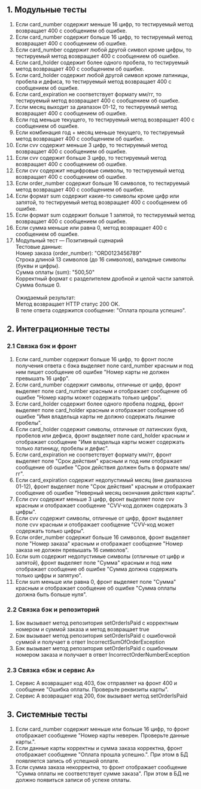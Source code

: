 ## 1. Модульные тесты

1) Если card_number содержит меньше 16 цифр, то тестируемый метод возвращает 400 с сообщением об ошибке.
2) Если card_number содержит больше 16 цифр, то тестируемый метод возвращает 400 с сообщением об ошибке.
3) Если card_number содержит любой другой символ кроме цифры, то тестируемый метод возвращает 400 с сообщением об ошибке.
4) Если card_holder содержит более одного пробела, то тестируемый метод возвращает 400 с сообщением об ошибке.
5) Если card_holder содержит любой другой символ кроме латиницы, пробела и дефиса, то тестируемый метод возвращает 400 с сообщением об ошибке.
6) Если card_expiration не соответствует формату мм/гг, то тестируемый метод возвращает 400 с сообщением об ошибке.
7) Если месяц выходит за диапазон 01-12, то тестируемый метод возвращает 400 с сообщением об ошибке.
8) Если год меньше текущего, то тестируемый метод возвращает 400 с сообщением об ошибке.
9) Если комбинация год + месяц меньше текущего, то тестируемый метод возвращает 400 с сообщением об ошибке.
10) Если cvv содержит меньше 3 цифр, то тестируемый метод возвращает 400 с сообщением об ошибке.
11) Если cvv содержит больше 3 цифр, то тестируемый метод возвращает 400 с сообщением об ошибке.
12) Если cvv содержит нецифровые символы, то тестируемый метод возвращает 400 с сообщением об ошибке.
13) Если order_number содержит больше 16 символов, то тестируемый метод возвращает 400 с сообщением об ошибке.
14) Если формат sum содержит какие-то символы кроме цифр или запятой, то тестируемый метод возвращает 400 с сообщением об ошибке.
15) Если формат sum содержит больше 1 запятой, то тестируемый метод возвращает 400 с сообщением об ошибке.
16) Если сумма меньше или равна 0, метод возвращает 400 с сообщением об ошибке.
17) Модульный тест — Позитивный сценарий  
    Тестовые данные:  
    Номер заказа (order_number): "ORD0123456789"  
    Строка длиной 13 символов (до 16 символов), валидные символы (буквы и цифры).  
    Сумма оплаты (sum): "500,50"  
    Корректный формат с разделителем дробной и целой части запятой. Сумма больше 0.  
    <br/>Ожидаемый результат:  
    Метод возвращает HTTP статус 200 OK.  
    В теле ответа содержится сообщение: "Оплата прошла успешно".  

## 2. Интеграционные тесты

### 2.1 Связка бэк и фронт
1) Если card_number содержит больше 16 цифр, то фронт после получения ответа с бэка выделяет поле card_number красным и под ним пишет сообщение об ошибке "Номер карты не должен превышать 16 цифр".
2) Если card_number содержит символы, отличные от цифр, фронт выделяет поле card_number красным и отображает сообщение об ошибке "Номер карты может содержать только цифры".
3) Если card_holder содержит более одного пробела подряд, фронт выделяет поле card_holder красным и отображает сообщение об ошибке "Имя владельца карты не должно содержать лишние пробелы".
4) Если card_holder содержит символы, отличные от латинских букв, пробелов или дефиса, фронт выделяет поле card_holder красным и отображает сообщение "Имя владельца карты может содержать только латиницу, пробелы и дефис".
5) Если card_expiration не соответствует формату мм/гг, фронт выделяет поле "Срок действия" красным и под ним отображает сообщение об ошибке "Срок действия должен быть в формате мм/гг".
6) Если card_expiration содержит недопустимый месяц (вне диапазона 01-12), фронт выделяет поле "Срок действия" красным и отображает сообщение об ошибке "Неверный месяц окончания действия карты".
7) Если cvv содержит меньше 3 цифр, фронт выделяет поле cvv красным и отображает сообщение "CVV-код должен содержать 3 цифры".
8) Если cvv содержит символы, отличные от цифр, фронт выделяет поле cvv красным и отображает сообщение "CVV-код может содержать только цифры".
9) Если order_number содержит больше 16 символов, фронт выделяет поле "Номер заказа" красным и отображает сообщение "Номер заказа не должен превышать 16 символов".
10) Если sum содержит недопустимые символы (отличные от цифр и запятой), фронт выделяет поле "Сумма" красным и под ним отображает сообщение об ошибке "Сумма должна содержать только цифры и запятую".
11) Если sum меньше или равна 0, фронт выделяет поле "Сумма" красным и отображает сообщение об ошибке "Сумма оплаты должна быть больше нуля".

### 2.2 Связка бэк и репозиторий
1) Бэк вызывает метод репозитория setOrderIsPaid с корректным номером и суммой заказа и метод возвращает true
2) Бэк вызывает метод репозитория setOrderIsPaid c ошибочной суммой и получает в ответ IncorrectSumOfOrderException
3) Бэк вызывает метод репозитория setOrderIsPaid c ошибочным номером заказа и получает в ответ IncorrectOrderNumberException

### 2.3 Cвязка «бэк и сервис A»
1) Сервис A возвращает код 403, бэк отправляет на фронт 400 и сообщение "Ошибка оплаты. Проверьте реквизиты карты".
2) Сервис A возвращает код 200, бэк вызывает метод setOrderIsPaid

## 3. Системные тесты
1) Если card_number содержит меньше или больше 16 цифр, то фронт отображает сообщение "Номер карты неверен. Проверьте данные карты.".
2) Если данные карты корректны и сумма заказа корректна, фронт отображает сообщение "Оплата прошла успешно.". При этом в БД появляется запись об успешной оплате.
3) Если сумма заказа некорректна, то фронт отображает сообщение "Сумма оплаты не соответствует сумме заказа". При этом в БД не должно появиться записи об успехе оплаты.
